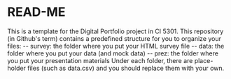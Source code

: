 # READ-ME
This is a template for the Digital Portfolio project in CI 5301.  This repository (in Github's term) contains a predefined structure for you to organize your files:  -- survey: the folder where you put your HTML survey file -- data: the folder where you put your data (and mock data) -- prez: the folder where you put your presentation materials  Under each folder, there are place-holder files (such as data.csv) and you should replace them with your own.
